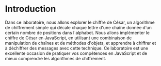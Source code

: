 # Introduction

Dans ce laboratoire, nous allons explorer le chiffre de César, un algorithme de chiffrement simple qui décale chaque lettre d'une chaîne donnée d'un certain nombre de positions dans l'alphabet. Nous allons implémenter le chiffre de César en JavaScript, en utilisant une combinaison de manipulation de chaînes et de méthodes d'objets, et apprendre à chiffrer et à déchiffrer des messages avec cette technique. Ce laboratoire est une excellente occasion de pratiquer vos compétences en JavaScript et de mieux comprendre les algorithmes de chiffrement.
